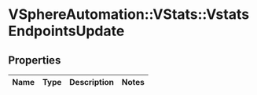 # VSphereAutomation::VStats::VstatsEndpointsUpdate

## Properties
Name | Type | Description | Notes
------------ | ------------- | ------------- | -------------



